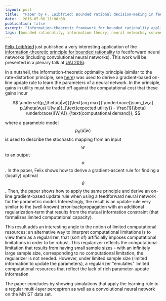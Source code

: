 ```yaml
---
layout: post
title:  "Paper by F. Leibfried: Bounded rational decision-making in feedforward neural networks"
date:   2016-05-06 11:00:00
publication: false
excerpt: "Information-theoretic framework for bounded rationality applied to feedforward neural networks, by Felix Leibfried."
tags: [bounded rationality, information theory, neural networks, convnets, regularization]
---
```


[Felix Leibfried](http://www.felixleibfried.com/) just published a very interesting application of the [information-theoretic principle for bounded rationality](/research/naturalabstractions/) to feedforward neural networks (including convolutional neural networks). This work will be presented in a plenary talk at [UAI 2016](http://www.auai.org/uai2016/index.php).

In a nutshell, the information-theoretic optimality principle (similar to the rate-distortion principle, see [here](/research/naturalabstractions/)) was used to derive a gradient-based on-line update rule to learn the parameters of a neural network. In the principle, gains in utility must be traded off against the computational cost that these gains incur

$$
\underset{p_\theta(a|w)}{\text{arg max}} \underbrace{\sum_{w,a} p_\theta(w,a) U(w,a)}_{\text{expected utility}} - \frac{1}{\beta} \underbrace{I(W;A)}_{\text{computational demand}},
$$ 

where a parametric model $$p_\theta(a\vert w)$$ is used to describe the stochastic mapping from an input $$w$$ to an output $$a$$. In the paper, Felix shows how to derive a gradient-ascent rule for finding a (locally) optimal $$\theta$$. Then, the paper shows how to apply the same principle and derive an on-line gradient-based update rule when using a feedforward neural network for the parametric model. Interestingly, the result is an update-rule very similar to the (well-known) error-backpropagation with an additional regularization-term that results from the mutual information constraint (that formalizes limited computational capacity). 

This result adds an interesting angle to the notion of limited computational resources: an alternative way to interpret computational limitations is to view them as a regularizer, that (sort of) artificially imposes computational limitations in order to be robust. This regularizer reflects the computational limitation that results from having small sample sizes - with an infinitely large sample size, corresponding to no computational limitation, the regularizer is not needed. However, under limited sample size (limited information to update the parameters), a regularizer "emulates" limited computational resources that reflect the lack of rich parameter-update information.  

The paper concludes by showing simulations that apply the learning rule to a regular multi-layer perceptron as well as a convolutional neural network on the MNIST data set. 

